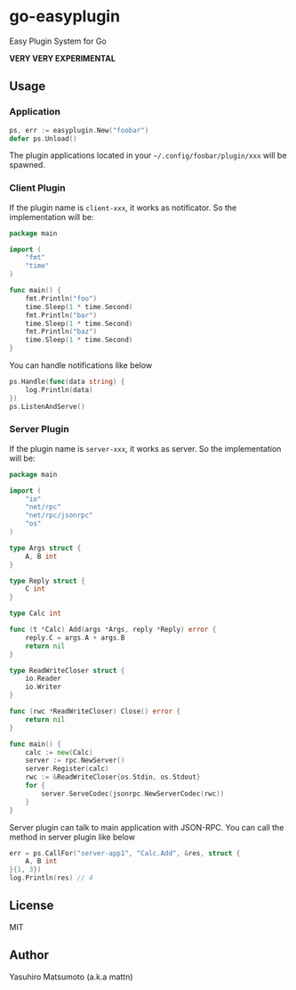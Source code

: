 # go-easyplugin

Easy Plugin System for Go

**VERY VERY EXPERIMENTAL**

## Usage

### Application

```go
ps, err := easyplugin.New("foobar")
defer ps.Unload()
```

The plugin applications located in your `~/.config/foobar/plugin/xxx` will be spawned.

### Client Plugin

If the plugin name is `client-xxx`, it works as notificator. So the implementation will be:

```go
package main

import (
	"fmt"
	"time"
)

func main() {
	fmt.Println("foo")
	time.Sleep(1 * time.Second)
	fmt.Println("bar")
	time.Sleep(1 * time.Second)
	fmt.Println("baz")
	time.Sleep(1 * time.Second)
}
```

You can handle notifications like below

```go
ps.Handle(func(data string) {
	log.Println(data)
})
ps.ListenAndServe()
```

### Server Plugin

If the plugin name is `server-xxx`, it works as server. So the implementation will be:

```go
package main

import (
	"io"
	"net/rpc"
	"net/rpc/jsonrpc"
	"os"
)

type Args struct {
	A, B int
}

type Reply struct {
	C int
}

type Calc int

func (t *Calc) Add(args *Args, reply *Reply) error {
	reply.C = args.A + args.B
	return nil
}

type ReadWriteCloser struct {
	io.Reader
	io.Writer
}

func (rwc *ReadWriteCloser) Close() error {
	return nil
}

func main() {
	calc := new(Calc)
	server := rpc.NewServer()
	server.Register(calc)
	rwc := &ReadWriteCloser{os.Stdin, os.Stdout}
	for {
		server.ServeCodec(jsonrpc.NewServerCodec(rwc))
	}
}
```

Server plugin can talk to main application with JSON-RPC. You can call the method in server plugin like below

```go
err = ps.CallFor("server-app1", "Calc.Add", &res, struct {
	A, B int
}{1, 3})
log.Println(res) // 4
```

## License

MIT

## Author

Yasuhiro Matsumoto (a.k.a mattn)
